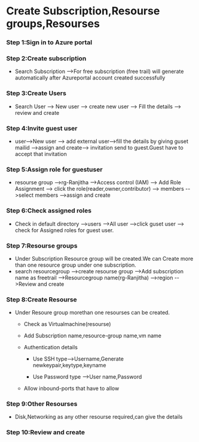 
# Create Subscription,Resourse groups,Resourses

### Step 1:Sign in to Azure portal

### Step 2:Create subscription          
     
- Search Subscription -->For free subscription (free trail) will generate automatically after Azureportal account created successfully 

### Step 3:Create Users

- Search User --> New user --> create new user --> Fill the details --> review and create
  
### Step 4:Invite guest user 

 -   user-->New user --> add external user-->fill the details by giving guset mailid -->assign and create--> invitation send to guest.Guest have to accept that invitation

### Step 5:Assign role for guestuser
 
  -  resourse group -->rg-Ranjitha -->Access control (IAM) --> Add Role Assignment --> click the role(reader,owner,contributor) --> members -->select members -->assign and create

### Step 6:Check assigned roles

  -  Check in default directory -->users -->All user -->click guset user --> check for Assigned roles for guest user.

### Step 7:Resourse groups 
    
 -   Under Subscription Resource group will be created.We can Create more than one resource group under one subscription.
 -   search resourcegroup -->create resourse group -->Add subscription name as freetrail -->Resourcegroup name(rg-Ranjitha) -->region -->Review and create


### Step 8:Create Resourse

- Under Resoure group morethan one resourses can be created. 
  -  Check as Virtualmachine(resourse)
  -  Add Subscription name,resource-group name,vm name 
  -  Authentication details
      
      - Use SSH type-->Username,Generate newkeypair,keytype,keyname

     - Use Password type -->User name,Password
  -  Allow inbound-ports that have to allow

### Step 9:Other Resourses
   - Disk,Networking as any other resourse required,can give the details

### Step 10:Review and create
